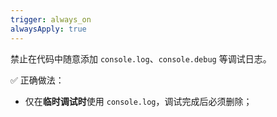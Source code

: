 ```yaml
---
trigger: always_on
alwaysApply: true
---
```

禁止在代码中随意添加 `console.log`、`console.debug` 等调试日志。

✅ 正确做法：
- 仅在**临时调试时**使用 `console.log`，调试完成后必须删除；